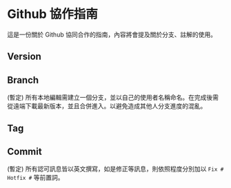 # Github 協作指南

這是一份關於 Github 協同合作的指南，內容將會提及關於分支、註解的使用。

## Version

## Branch

(暫定) 所有本地編輯需建立一個分支，並以自己的使用者名稱命名。在完成後需從遠端下載最新版本，並且合併進入。以避免造成其他人分支進度的混亂。

## Tag

## Commit

(暫定) 所有認可訊息皆以英文撰寫，如是修正等訊息，則依照程度分別加以 `Fix #` `Hotfix #` 等前置詞。
